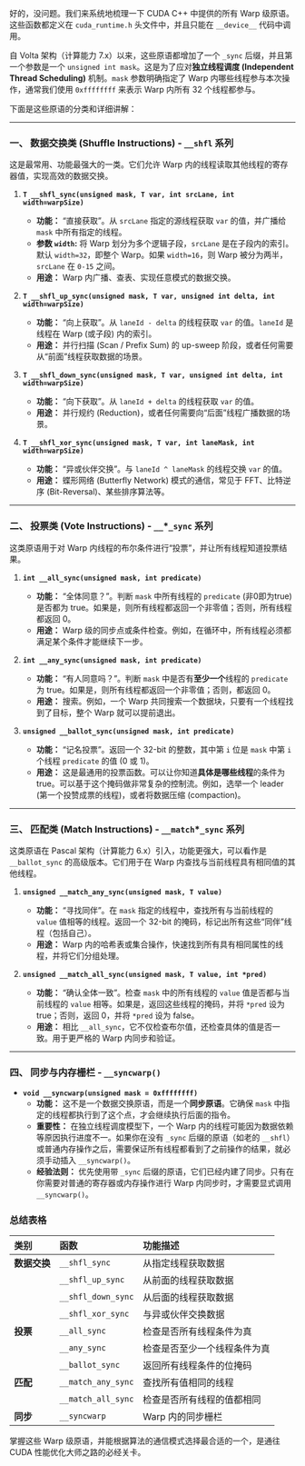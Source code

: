好的，没问题。我们来系统地梳理一下 CUDA C++ 中提供的所有 Warp 级原语。这些函数都定义在 `cuda_runtime.h` 头文件中，并且只能在 `__device__` 代码中调用。

自 Volta 架构（计算能力 7.x）以来，这些原语都增加了一个 `_sync` 后缀，并且第一个参数是一个 `unsigned int mask`。这是为了应对**独立线程调度 (Independent Thread Scheduling)** 机制。`mask` 参数明确指定了 Warp 内哪些线程参与本次操作，通常我们使用 `0xffffffff` 来表示 Warp 内所有 32 个线程都参与。

下面是这些原语的分类和详细讲解：

---

### 一、 数据交换类 (Shuffle Instructions) - `__shfl` 系列

这是最常用、功能最强大的一类。它们允许 Warp 内的线程读取其他线程的寄存器值，实现高效的数据交换。

1.  **`T __shfl_sync(unsigned mask, T var, int srcLane, int width=warpSize)`**
    *   **功能：** “直接获取”。从 `srcLane` 指定的源线程获取 `var` 的值，并广播给 `mask` 中所有指定的线程。
    *   **参数 `width`:** 将 Warp 划分为多个逻辑子段，`srcLane` 是在子段内的索引。默认 `width=32`，即整个 Warp。如果 `width=16`，则 Warp 被分为两半，`srcLane` 在 `0-15` 之间。
    *   **用途：** Warp 内广播、查表、实现任意模式的数据交换。

2.  **`T __shfl_up_sync(unsigned mask, T var, unsigned int delta, int width=warpSize)`**
    *   **功能：** “向上获取”。从 `laneId - delta` 的线程获取 `var` 的值。`laneId` 是线程在 Warp (或子段) 内的索引。
    *   **用途：** 并行扫描 (Scan / Prefix Sum) 的 up-sweep 阶段，或者任何需要从“前面”线程获取数据的场景。

3.  **`T __shfl_down_sync(unsigned mask, T var, unsigned int delta, int width=warpSize)`**
    *   **功能：** “向下获取”。从 `laneId + delta` 的线程获取 `var` 的值。
    *   **用途：** 并行规约 (Reduction)，或者任何需要向“后面”线程广播数据的场景。

4.  **`T __shfl_xor_sync(unsigned mask, T var, int laneMask, int width=warpSize)`**
    *   **功能：** “异或伙伴交换”。与 `laneId ^ laneMask` 的线程交换 `var` 的值。
    *   **用途：** 蝶形网络 (Butterfly Network) 模式的通信，常见于 FFT、比特逆序 (Bit-Reversal)、某些排序算法等。

---

### 二、 投票类 (Vote Instructions) - `__`*`_sync` 系列

这类原语用于对 Warp 内线程的布尔条件进行“投票”，并让所有线程知道投票结果。

1.  **`int __all_sync(unsigned mask, int predicate)`**
    *   **功能：** “全体同意？”。判断 `mask` 中所有线程的 `predicate` (非0即为true) 是否都为 true。如果是，则所有线程都返回一个非零值；否则，所有线程都返回 0。
    *   **用途：** Warp 级的同步点或条件检查。例如，在循环中，所有线程必须都满足某个条件才能继续下一步。

2.  **`int __any_sync(unsigned mask, int predicate)`**
    *   **功能：** “有人同意吗？”。判断 `mask` 中是否有**至少一个**线程的 `predicate` 为 true。如果是，则所有线程都返回一个非零值；否则，都返回 0。
    *   **用途：** 搜索。例如，一个 Warp 共同搜索一个数据块，只要有一个线程找到了目标，整个 Warp 就可以提前退出。

3.  **`unsigned __ballot_sync(unsigned mask, int predicate)`**
    *   **功能：** “记名投票”。返回一个 32-bit 的整数，其中第 `i` 位是 `mask` 中第 `i` 个线程 `predicate` 的值 (0 或 1)。
    *   **用途：** 这是最通用的投票函数。可以让你知道**具体是哪些线程**的条件为 true。可以基于这个掩码做非常复杂的控制流。例如，选举一个 leader (第一个投赞成票的线程)，或者将数据压缩 (compaction)。

---

### 三、 匹配类 (Match Instructions) - `__match`*`_sync` 系列

这类原语在 Pascal 架构（计算能力 6.x）引入，功能更强大，可以看作是 `__ballot_sync` 的高级版本。它们用于在 Warp 内查找与当前线程具有相同值的其他线程。

1.  **`unsigned __match_any_sync(unsigned mask, T value)`**
    *   **功能：** “寻找同伴”。在 `mask` 指定的线程中，查找所有与当前线程的 `value` 值相等的线程。返回一个 32-bit 的掩码，标记出所有这些“同伴”线程（包括自己）。
    *   **用途：** Warp 内的哈希表或集合操作，快速找到所有具有相同属性的线程，并将它们分组处理。

2.  **`unsigned __match_all_sync(unsigned mask, T value, int *pred)`**
    *   **功能：** “确认全体一致”。检查 `mask` 中的所有线程的 `value` 值是否都与当前线程的 `value` 相等。如果是，返回这些线程的掩码，并将 `*pred` 设为 true；否则，返回 0，并将 `*pred` 设为 false。
    *   **用途：** 相比 `__all_sync`，它不仅检查布尔值，还检查具体的值是否一致。用于更严格的 Warp 内同步和验证。

---

### 四、 同步与内存栅栏 - `__syncwarp()`

*   **`void __syncwarp(unsigned mask = 0xffffffff)`**
    *   **功能：** 这不是一个数据交换原语，而是一个**同步原语**。它确保 `mask` 中指定的线程都执行到了这个点，才会继续执行后面的指令。
    *   **重要性：** 在独立线程调度模型下，一个 Warp 内的线程可能因为数据依赖等原因执行进度不一。如果你在没有 `_sync` 后缀的原语（如老的 `__shfl`）或普通内存操作之后，需要保证所有线程都看到了之前操作的结果，就必须手动插入 `__syncwarp()`。
    *   **经验法则：** 优先使用带 `_sync` 后缀的原语，它们已经内建了同步。只有在你需要对普通的寄存器或内存操作进行 Warp 内同步时，才需要显式调用 `__syncwarp()`。

### 总结表格

| 类别 | 函数 | 功能描述 |
| :--- | :--- | :--- |
| **数据交换** | `__shfl_sync` | 从指定线程获取数据 |
| | `__shfl_up_sync` | 从前面的线程获取数据 |
| | `__shfl_down_sync` | 从后面的线程获取数据 |
| | `__shfl_xor_sync` | 与异或伙伴交换数据 |
| **投票** | `__all_sync` | 检查是否所有线程条件为真 |
| | `__any_sync` | 检查是否至少一个线程条件为真 |
| | `__ballot_sync` | 返回所有线程条件的位掩码 |
| **匹配** | `__match_any_sync`| 查找所有值相同的线程 |
| | `__match_all_sync`| 检查是否所有线程的值都相同 |
| **同步** | `__syncwarp` | Warp 内的同步栅栏 |

掌握这些 Warp 级原语，并能根据算法的通信模式选择最合适的一个，是通往 CUDA 性能优化大师之路的必经关卡。